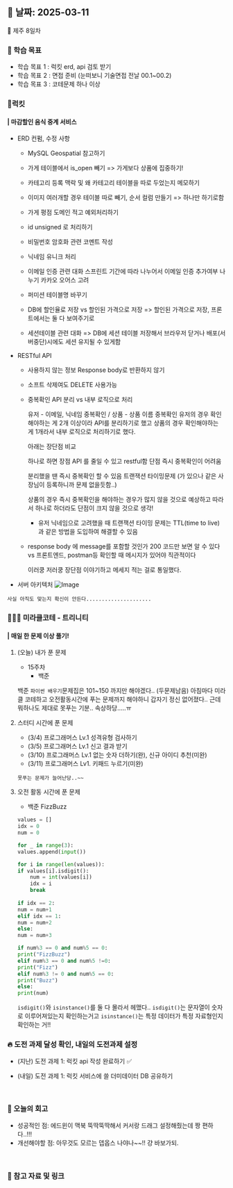 ## 📅 날짜: 2025-03-11
🍊 제주 8일차


### 💬 학습 목표

- 학습 목표 1 : 럭킷 erd, api 검토 받기
- 학습 목표 2 : 면접 준비 (눈떠보니 기술면접 전날 00.1~00.2)
- 학습 목표 3 : 코테문제 하나 이상

### 🍗럭킷
#### | 마감할인 음식 중계 서비스

- ERD 컨펌, 수정 사항
    - MySQL Geospatial 참고하기

    - 가게 테이블에서 is_open 빼기
        => 가게보다 상품에 집중하기!

    - 카테고리 등록 맥락 및 왜 카테고리 테이블을 따로 두었는지 메모하기

    - 이미지 여러개할 경우
        테이블 따로 빼기, 순서 컬럼 만들기
        => 하나만 하기로함

    - 가게 평점 도메인 적고 예외처리하기

    - id unsigned 로 처리하기

    - 비밀번호 암호화 관련 코멘트 작성

    - 닉네임 유니크 처리

    - 이메일 인증 관련 대화
        스프린트 기간에 따라 나누어서 이메일 인증 추가여부 나누기
        카카오 오어스 고려

    - 퍼미션 테이블명 바꾸기

    - DB에 할인율로 저장 vs 할인된 가격으로 저장
        => 할인된 가격으로 저장, 프론트에서는 둘 다 보여주기로
        
    - 세션테이블 관련 대화
        => DB에 세션 테이블 저장해서 브라우저 닫거나 배포(서버중단)시에도 세션 유지될 수 있게함

- RESTful API
    - 사용하지 않는 정보 Response body로 반환하지 않기
    - 소프트 삭제여도 DELETE 사용가능
    - 중복확인 API 분리 vs 내부 로직으로 처리
        
        유저 - 이메일, 닉네임 중복확인 / 상품 - 상품 이름 중복확인
        유저의 경우 확인해야하는 게 2개 이상이라 API를 분리하기로 했고
        상품의 경우 확인해야하는 게 1개라서 내부 로직으로 처리하기로 했다. 

        아래는 장단점 비교

        하나로 하면 
        장점 API 를 줄일 수 있고 restful함
        단점 즉시 중복확인이 어려움

        분리했을 땐
        즉시 중복확인 할 수 있음
        트랜잭션 타이밍문제
        (가 있으나 같은 사장님이 등록하니까 문제 없을듯함..)

        상품의 경우 즉시 중복확인을 해야하는 경우가 많지 않을 것으로 예상하고 따라서 하나로 하더라도 단점이 크지 않을 것으로 생각!

        + 유저 닉네임으로 고려했을 때
        트랜잭션 타이밍 문제는 TTL(time to live) 과 같은 방법을 도입하여 해결할 수 있음

    - response body 에 message를 포함할 것인가
        200 코드만 보면 알 수 있다 vs 프론트엔드, postman등 확인할 때 메시지가 있어야 직관적이다

        이러쿵 저러쿵 장단점 이야기하고 메세지 적는 걸로 통일했다.
    

- 서버 아키텍처
![Image](https://github.com/user-attachments/assets/8852fbd1-a46e-4ab9-b087-66b211ed338f)

`사실 아직도 맞는지 확신이 안든다.....................`

### 🧑‍🧒‍🧒 미라클코테 - 트리니티
#### | 매일 한 문제 이상 풀기!

1. (오늘) 내가 푼 문제

    - 15주차
        - 백준 

    백준 `파이썬 배우기`문제집은 101~150 까지만 해야겠다.. (두문제남음)
    아침마다 미라클 코테하고 오전활동시간에 푸는 문제까지 해야하니 갑자기 정신 없어졌다.. 근데 뭐하나도 제대로 못푸는 기분.. 속상하당.....ㅠ

2. 스터디 시간에 푼 문제

    - (3/4) 프로그래머스 Lv.1 성격유형 검사하기
    - (3/5) 프로그래머스 Lv.1 신고 결과 받기
    - (3/10) 프로그래머스 Lv.1 없는 숫자 더하기(완), 신규 아이디 추천(미완)
    - (3/11) 프로그래머스 Lv1. 키패드 누르기(미완)

    `못푸는 문제가 늘어난당..~~`

3. 오전 활동 시간에 푼 문제

    - 백준 FizzBuzz

    ```python
    values = []
    idx = 0
    num = 0

    for _ in range(3):
    values.append(input())

    for i in range(len(values)):
    if values[i].isdigit():
        num = int(values[i])
        idx = i
        break
        
    if idx == 2:
    num = num+1
    elif idx == 1:
    num = num+2
    else:
    num = num+3

    if num%3 == 0 and num%5 == 0:
    print("FizzBuzz")
    elif num%3 == 0 and num%5 !=0:
    print("Fizz")
    elif num%3 != 0 and num%5 == 0:
    print("Buzz")
    else:
    print(num)
    ```

    `isdigit()`와 `isinstance()`를 둘 다 몰라서 헤맸다..
    `isdigit()`는 문자열이 숫자로 이루어져있는지 확인하는거고
    `isinstance()`는 특정 데이터가 특정 자료형인지 확인하는 거!!

### 🔥 도전 과제 달성 확인, 내일의 도전과제 설정
- (지난) 도전 과제 1: 럭킷 api 작성 완료하기 ✅

- (내일) 도전 과제 1: 럭킷 서비스에 쓸 더미데이터 DB 공유하기

<br/>

### 💭 오늘의 회고 
- 성공적인 점: 에드윈이 맥북 뚝딱뚝딱해서 커서랑 드래그 설정해줬는데 짱 편하다..!!! <br/>
- 개선해야할 점: 아무것도 모르는 뎁옵스 나야나~~!! 걍 바보가되. <br/>

<br/>

### 📁 참고 자료 및 링크
